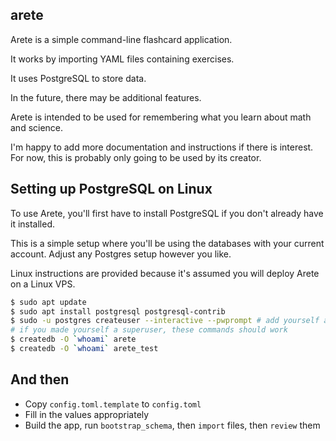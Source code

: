 arete
-----

Arete is a simple command-line flashcard application.

It works by importing YAML files containing exercises.

It uses PostgreSQL to store data.

In the future, there may be additional features.

Arete is intended to be used for remembering what you learn about math and science.

I'm happy to add more documentation and instructions if there is interest. For now, this is probably only going to be used by its creator.

## Setting up PostgreSQL on Linux

To use Arete, you'll first have to install PostgreSQL if you don't already have it installed.

This is a simple setup where you'll be using the databases with your current account. Adjust any Postgres setup however you like.

Linux instructions are provided because it's assumed you will deploy Arete on a Linux VPS.

```bash
$ sudo apt update
$ sudo apt install postgresql postgresql-contrib
$ sudo -u postgres createuser --interactive --pwprompt # add yourself as a postgres user
# if you made yourself a superuser, these commands should work
$ createdb -O `whoami` arete
$ createdb -O `whoami` arete_test
```

## And then

- Copy `config.toml.template` to `config.toml`
- Fill in the values appropriately
- Build the app, run `bootstrap_schema`, then `import` files, then `review` them
